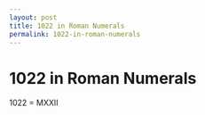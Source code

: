 ```yaml
---
layout: post
title: 1022 in Roman Numerals
permalink: 1022-in-roman-numerals
---
```


# 1022 in Roman Numerals

1022 = MXXII
